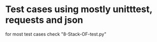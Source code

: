 #  Test cases using mostly unitttest, requests and json

for most test cases check "8-Stack-OF-test.py"
